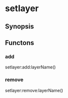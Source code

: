 # setlayer

## Synopsis



## Functons

<a name="add">

### add

setlayer:add:layerName()

<a name="remove">

### remove

setlayer:remove:layerName()


